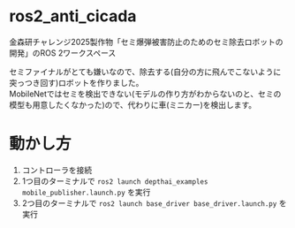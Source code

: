 # ros2_anti_cicada
金森研チャレンジ2025製作物「セミ爆弾被害防止のためのセミ除去ロボットの開発」のROS 2ワークスペース

セミファイナルがとても嫌いなので、除去する(自分の方に飛んでこないように突っつき回す)ロボットを作りました。  
MobileNetではセミを検出できない(モデルの作り方がわからないのと、セミの模型も用意したくなかった)ので、代わりに車(ミニカー)を検出します。

# 動かし方
1. コントローラを接続
2. 1つ目のターミナルで `ros2 launch depthai_examples mobile_publisher.launch.py` を実行
3. 2つ目のターミナルで `ros2 launch base_driver base_driver.launch.py` を実行
